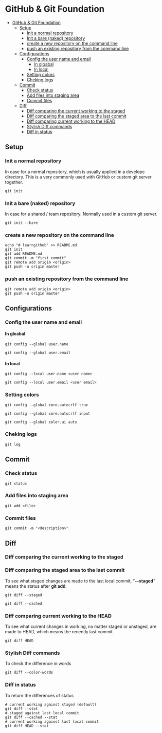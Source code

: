 # GitHub & Git Foundation

- [GitHub & Git Foundation](#GitHub--Git-Foundation)
  - [Setup](#Setup)
    - [Init a normal repository](#Init-a-normal-repository)
    - [Init a bare (naked) repository](#Init-a-bare-naked-repository)
    - [create a new repository on the command line](#create-a-new-repository-on-the-command-line)
    - [push an existing repository from the command line](#push-an-existing-repository-from-the-command-line)
  - [Configurations](#Configurations)
    - [Config the user name and email](#Config-the-user-name-and-email)
      - [In gloabal](#In-gloabal)
      - [In local](#In-local)
    - [Setting colors](#Setting-colors)
    - [Cheking logs](#Cheking-logs)
  - [Commit](#Commit)
    - [Check status](#Check-status)
    - [Add files into staging area](#Add-files-into-staging-area)
    - [Commit files](#Commit-files)
  - [Diff](#Diff)
    - [Diff comparing the current working to the staged](#Diff-comparing-the-current-working-to-the-staged)
    - [Diff comparing the staged area to the last commit](#Diff-comparing-the-staged-area-to-the-last-commit)
    - [Diff comparing current working to the HEAD](#Diff-comparing-current-working-to-the-HEAD)
    - [Stylish Diff commands](#Stylish-Diff-commands)
    - [Diff in status](#Diff-in-status)

## Setup

### Init a normal repository

In case for a normal repository, which is usually applied in a develope directory. This is a very commonly used with GitHub or custom git server together.

```Git
git init
```

### Init a bare (naked) repository

In case for a shared / team repository. Normally used in a custom git server.

```Git
git init --bare
```

### create a new repository on the command line

```Git
echo "# learngithub" >> README.md
git init
git add README.md
git commit -m "first commit"
git remote add origin <origin>
git push -u origin master
```

### push an existing repository from the command line

```Git
git remote add origin <origin>
git push -u origin master
```

## Configurations

### Config the user name and email

#### In gloabal

```Git
git config --global user.name

git config --global user.email

```

#### In local

```Git
git config --local user.name <user name>

git config --local user.email <user email>
```

### Setting colors

```Git
git config --global core.autocrlf true

git config --global core.autocrlf input

git config --global color.ui auto

```

### Cheking logs

```Git
git log
```

## Commit

### Check status

```Git
git status
```

### Add files into staging area

```git
git add <file>
```

### Commit files

```git
git commit -m "<description>"
```

## Diff

### Diff comparing the current working to the staged 

### Diff comparing the staged area to the last commit

To see what staged changes are made to the last local commit, "**--staged**" means the status after **git add**.

```git
git diff --staged

git diff --cached
```

### Diff comparing current working to the HEAD

To see what current changes in working, no matter staged or unstaged, are made to HEAD, which means the recently last commit

```git
git diff HEAD
```

### Stylish Diff commands

To check the difference in words

```git
git diff --color-words
```

### Diff in status

To return the differences of status

```git
# current working against staged (default)
git diff --stat
# staged against last local commit
git diff --cached --stat
# current working against last local commit
git diff HEAD --stat
```

